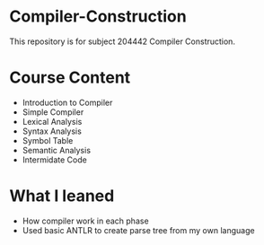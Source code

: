 # Compiler-Construction
This repository is for subject 204442 Compiler Construction.
# Course Content
* Introduction to Compiler
* Simple Compiler
* Lexical Analysis
* Syntax Analysis
* Symbol Table
* Semantic Analysis
* Intermidate Code
# What I leaned
* How compiler work in each phase
* Used basic ANTLR to create parse tree from my own language
